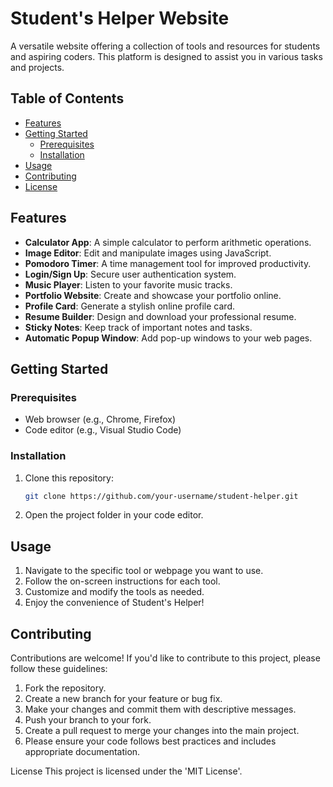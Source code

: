 
# Student's Helper Website


A versatile website offering a collection of tools and resources for students and aspiring coders. This platform is designed to assist you in various tasks and projects.

## Table of Contents
- [Features](#features)
- [Getting Started](#getting-started)
  - [Prerequisites](#prerequisites)
  - [Installation](#installation)
- [Usage](#usage)
- [Contributing](#contributing)
- [License](#license)

## Features

- **Calculator App**: A simple calculator to perform arithmetic operations.
- **Image Editor**: Edit and manipulate images using JavaScript.
- **Pomodoro Timer**: A time management tool for improved productivity.
- **Login/Sign Up**: Secure user authentication system.
- **Music Player**: Listen to your favorite music tracks.
- **Portfolio Website**: Create and showcase your portfolio online.
- **Profile Card**: Generate a stylish online profile card.
- **Resume Builder**: Design and download your professional resume.
- **Sticky Notes**: Keep track of important notes and tasks.
- **Automatic Popup Window**: Add pop-up windows to your web pages.

## Getting Started

### Prerequisites

- Web browser (e.g., Chrome, Firefox)
- Code editor (e.g., Visual Studio Code)

### Installation

1. Clone this repository:

   ```bash
   git clone https://github.com/your-username/student-helper.git

2. Open the project folder in your code editor.

## Usage
1. Navigate to the specific tool or webpage you want to use.
2. Follow the on-screen instructions for each tool.
3. Customize and modify the tools as needed.
4. Enjoy the convenience of Student's Helper!


## Contributing
Contributions are welcome! If you'd like to contribute to this project, please follow these guidelines:

1. Fork the repository.
2. Create a new branch for your feature or bug fix.
3. Make your changes and commit them with descriptive messages.
4. Push your branch to your fork.
5. Create a pull request to merge your changes into the main project.
6. Please ensure your code follows best practices and includes appropriate documentation.

License
This project is licensed under the 'MIT License'.
